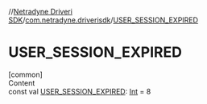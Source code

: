 //[Netradyne Driveri SDK](../index.md)/[com.netradyne.driverisdk](index.md)/[USER_SESSION_EXPIRED](-u-s-e-r_-s-e-s-s-i-o-n_-e-x-p-i-r-e-d.md)



# USER_SESSION_EXPIRED  
[common]  
Content  
const val [USER_SESSION_EXPIRED](-u-s-e-r_-s-e-s-s-i-o-n_-e-x-p-i-r-e-d.md): [Int](https://kotlinlang.org/api/latest/jvm/stdlib/kotlin/-int/index.html) = 8  



